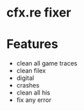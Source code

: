 # cfx.re fixer


# Features
- clean all game traces
- clean filex
- digital
- crashes
- clean all his
- fix any error
